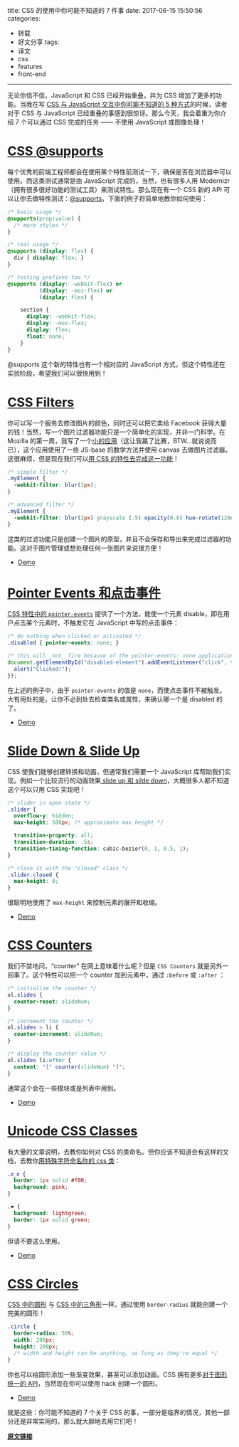 title: CSS 的使用中你可能不知道的 7 件事
date: 2017-06-15 15:50:56
categories:
  - 转载
  - 好文分享
tags:
  - 译文
  - css
  - features
  - front-end
---

无论你信不信，JavaScript 和 CSS 已经开始重叠，并为 CSS 增加了更多的功能。当我在写 [CSS 与 JavaScript 交互中你可能不知道的 5 种方式](https://davidwalsh.name/ways-css-javascript-interact)的时候，读者对于 CSS 与 JavaScript 已经重叠的事感到很惊讶。那么今天，我会着重为你介绍 7 个可以通过 CSS 完成的任务 —— 不使用 JavaScript 或图像处理！

# [CSS @supports](https://davidwalsh.name/css-supports)

每个优秀的前端工程师都会在使用某个特性前测试一下，确保是否在浏览器中可以使用。而这类测试通常是由 JavaScript 完成的，当然，也有很多人用 Modernizr（拥有很多很好功能的测试工具）来测试特性。那么现在有一个 CSS 新的 API 可以让你去做特性测试：[@supports](https://davidwalsh.name/css-supports)，下面的例子将简单地教你如何使用：

```css
/* basic usage */
@supports(prop:value) {
  /* more styles */
}

/* real usage */
@supports (display: flex) {
  div { display: flex; }
}

/* testing prefixes too */
@supports (display: -webkit-flex) or
          (display: -moz-flex) or
          (display: flex) {

    section {
      display: -webkit-flex;
      display: -moz-flex;
      display: flex;
      float: none;
    }
}
```

<!-- more -->

@supports 这个新的特性也有一个相对应的 JavaScript 方式，但这个特性还在实验阶段，希望我们可以很快用到！

# [CSS Filters](https://davidwalsh.name/css-filters)

你可以写一个服务去修改图片的颜色，同时还可以把它卖给 Facebook 获得大量的钱！当然，写一个图片过滤器功能只是一个简单化的实现，并非一门科学。在 Mozilla 的第一周，我写了一个[小的应用](https://github.com/darkwing/fotofilter)（这让我赢了比赛，BTW...就说说而已），这个应用使用了一些 JS-base 的数学方法并使用 canvas 去做图片过滤器。这很麻烦，但是现在我们可以[用 CSS 的特性去完成这一功能](https://davidwalsh.name/css-filters)！

```css
/* simple filter */
.myElement {
  -webkit-filter: blur(2px);
}

/* advanced filter */
.myElement {
  -webkit-filter: blur(2px) grayscale (.5) opacity(0.8) hue-rotate(120deg);
}
```

这类的过滤功能只是创建一个图片的原型，并且不会保存和导出来完成过滤器的功能。这对于图片管理或想处理任何一张图片来说很方便！

 * [Demo](https://davidwalsh.name/demo/css-filters.php)

# [Pointer Events 和点击事件](https://davidwalsh.name/pointer-events)

[CSS 特性中的 `pointer-events`](https://davidwalsh.name/pointer-events) 提供了一个方法，能使一个元素 disable，即在用户点击某个元素时，不触发它在 JavaScript 中写的点击事件：

```css
/* do nothing when clicked or activated */
.disabled { pointer-events: none; }
```

```js
/* this will _not_ fire because of the pointer-events: none application */
document.getElementById("disabled-element").addEventListener("click", function(e) {
  alert("Clicked!");
});
```

在上述的例子中，由于 `pointer-events` 的值是 `none`，而使点击事件不被触发。大有用处的是，让你不必到处去检查类名或属性，来确认哪一个是 disabled 的了。

 * [Demo](https://davidwalsh.name/demo/pointer-events.php)

# [Slide Down & Slide Up](https://davidwalsh.name/css-slide)

CSS 使我们能够创建转换和动画，但通常我们需要一个 JavaScript 库帮助我们实现。例如一个比较流行的动画效果[ slide up 和 silde down](https://davidwalsh.name/css-slide)，大概很多人都不知道这个可以只用 CSS 实现吧！

```css
/* slider in open state */
.slider {
  overflow-y: hidden;
  max-height: 500px; /* approximate max height */

  transition-property: all;
  transition-duration: .5s;
  transition-timing-function: cubic-bezier(0, 1, 0.5, 1);
}

/* close it with the "closed" class */
.slider.closed {
  max-height: 0;
}
```

很聪明地使用了 `max-height` 来控制元素的展开和收缩。

 * [Demo](https://davidwalsh.name/demo/css-slide.php)

# [CSS Counters](https://davidwalsh.name/css-counters)

我们不禁地问，“counter” 在网上意味着什么呢？但是 `CSS Counters` 就是另外一回事了。这个特性可以把一个 counter 加到元素中，通过 `:before` 或 `:after` ：

```css
/* initialize the counter */
ol.slides {
  counter-reset: slideNum;
}

/* increment the counter */
ol.slides > li {
  counter-increment: slideNum;
}

/* display the counter value */
ol.slides li:after {
  content: "[" counter(slideNum) "]";
}
```

通常这个会在一些模块或是列表中用到。

 * [Demo](https://davidwalsh.name/demo/css-counters.php)

# [Unicode CSS Classes](https://davidwalsh.name/unicode-css-classes)

有大量的文章说明，去教你如何对 CSS 的类命名。但你应该不知道会有这样的文档，去教你[用特殊字符命名你的 css 类](https://davidwalsh.name/unicode-css-classes)：

```css
.ಠ_ಠ {
  border: 1px solid #f00;
  background: pink;
}

.❤ {
  background: lightgreen;
  border: 1px solid green;
}
```

但请不要这么使用。

 * [Demo](https://davidwalsh.name/demo/unicode-css-classes.php)

# [CSS Circles](https://davidwalsh.name/css-circles)

[CSS 中的圆形](https://davidwalsh.name/css-circles) 与 [CSS 中的三角形](https://davidwalsh.name/css-triangles)一样。通过使用 `border-radius` 就能创建一个完美的圆形！

```css
.circle {
  border-radius: 50%;
  width: 200px;
  height: 200px;
  /* width and height can be anything, as long as they're equal */
}
```

你也可以给圆形添加一些渐变效果，甚至可以添加动画。CSS 拥有更多[对于图形统一的 API](http://alistapart.com/article/css-shapes-101)，当然现在你可以使用 hack 创建一个圆形。

 * [Demo](https://davidwalsh.name/demo/css-circles.php)

就是这些：你可能不知道的 7 个关于 CSS 的事，一部分是临界的情况，其他一部分还是非常实用的。那么就大胆地去用它们吧！

[**原文链接**](https://davidwalsh.name/css-facts)
